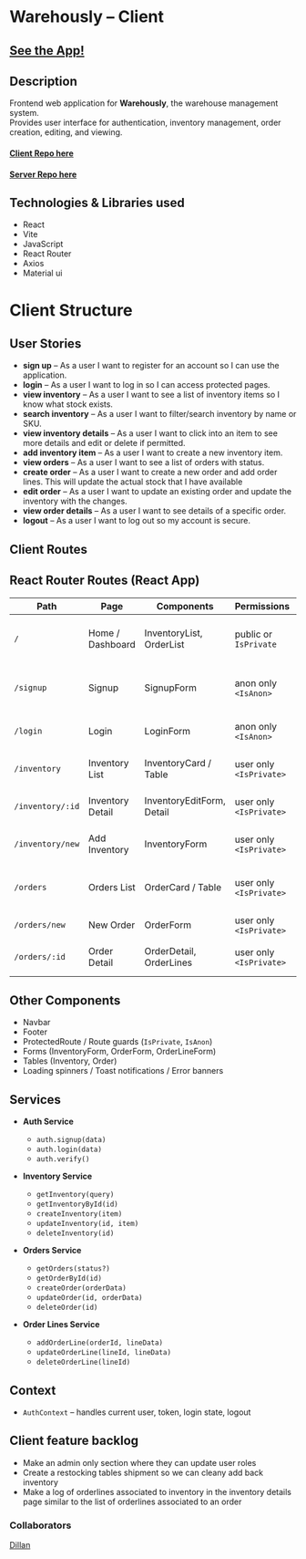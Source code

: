 # Warehously – Client

## [See the App!](https://warehously.netlify.app/)

## Description

Frontend web application for **Warehously**, the warehouse management system.  
Provides user interface for authentication, inventory management, order creation, editing, and viewing.  

#### [Client Repo here](https://github.com/dillanDataNerd/warehously-client)  
#### [Server Repo here](https://github.com/dillanDataNerd/warehously-server)

## Technologies & Libraries used

- React  
- Vite  
- JavaScript  
- React Router  
- Axios  
- Material ui 

# Client Structure

## User Stories

- **sign up** – As a user I want to register for an account so I can use the application.  
- **login** – As a user I want to log in so I can access protected pages.  
- **view inventory** – As a user I want to see a list of inventory items so I know what stock exists.  
- **search inventory** – As a user I want to filter/search inventory by name or SKU.  
- **view inventory details** – As a user I want to click into an item to see more details and edit or delete if permitted.  
- **add inventory item** – As a user I want to create a new inventory item.  
- **view orders** – As a user I want to see a list of orders with status.  
- **create order** – As a user I want to create a new order and add order lines. This will update the actual stock that I have available  
- **edit order** – As a user I want to update an existing order and update the inventory with the changes.  
- **view order details** – As a user I want to see details of a specific order.  
- **logout** – As a user I want to log out so my account is secure.  

## Client Routes

## React Router Routes (React App)
| Path                   | Page               | Components               | Permissions            | Behavior                                                      |
|-------------------------|--------------------|---------------------------|--------------------------|---------------------------------------------------------------|
| `/`                     | Home / Dashboard   | InventoryList, OrderList  | public or `IsPrivate`    | Redirect to login if not logged in                           |
| `/signup`               | Signup             | SignupForm                | anon only `<IsAnon>`     | After signup → redirect to dashboard                         |
| `/login`                | Login              | LoginForm                 | anon only `<IsAnon>`     | After login → dashboard                                       |
| `/inventory`            | Inventory List     | InventoryCard / Table     | user only `<IsPrivate>`   | View all inventory items                                      |
| `/inventory/:id`        | Inventory Detail    | InventoryEditForm, Detail  | user only `<IsPrivate>`   | View, edit, delete item                                       |
| `/inventory/new`        | Add Inventory       | InventoryForm             | user only `<IsPrivate>`   | Create a new inventory                                       |
| `/orders`               | Orders List         | OrderCard / Table         | user only `<IsPrivate>`   | View all orders with status                                   |
| `/orders/new`           | New Order           | OrderForm                 | user only `<IsPrivate>`   | Create a new order                                           |
| `/orders/:id`           | Order Detail        | OrderDetail, OrderLines    | user only `<IsPrivate>`   | View/edit order and its lines                                 |

## Other Components

- Navbar  
- Footer  
- ProtectedRoute / Route guards (`IsPrivate`, `IsAnon`)  
- Forms (InventoryForm, OrderForm, OrderLineForm)  
- Tables (Inventory, Order)  
- Loading spinners / Toast notifications / Error banners  

## Services

- **Auth Service**  
  - `auth.signup(data)`  
  - `auth.login(data)`  
  - `auth.verify()`  

- **Inventory Service**  
  - `getInventory(query)`  
  - `getInventoryById(id)`  
  - `createInventory(item)`  
  - `updateInventory(id, item)`  
  - `deleteInventory(id)`  

- **Orders Service**  
  - `getOrders(status?)`  
  - `getOrderById(id)`  
  - `createOrder(orderData)`  
  - `updateOrder(id, orderData)`  
  - `deleteOrder(id)`  

- **Order Lines Service**  
  - `addOrderLine(orderId, lineData)`  
  - `updateOrderLine(lineId, lineData)`  
  - `deleteOrderLine(lineId)`  

## Context

- `AuthContext` – handles current user, token, login state, logout

## Client feature backlog
- Make an admin only section where they can update user roles
- Create a restocking tables shipment so we can cleany add back inventory
- Make a log of orderlines associated to inventory in the inventory details page similar to the list of orderlines associated to an order

### Collaborators

[Dillan](https://github.com/dillanDataNerd)
